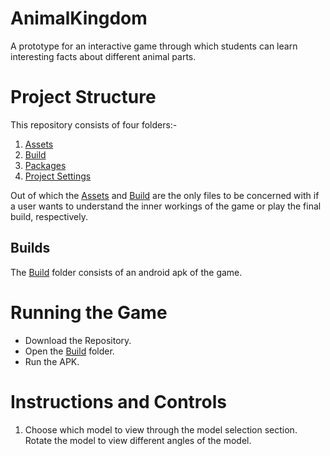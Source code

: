 # AnimalKingdom
A prototype for an interactive game through which students can learn interesting facts about different animal parts.

# Project Structure
This repository consists of four folders:- 

1. [Assets](Assets)
2. [Build](Build)
3. [Packages](Packages)
4. [Project Settings](ProjectSettings)

Out of which the [Assets](Assets) and [Build](Build) are the only files to be concerned with if a user wants to understand the inner workings of the game or play the final build, respectively.

## Builds
The [Build](Build) folder consists of an android apk of the game.

# Running the Game

- Download the Repository.
- Open the [Build](Build) folder.
- Run the APK.

# Instructions and Controls
1. Choose which model to view through the model selection section. Rotate the model to view different angles of the model.

